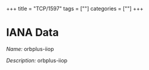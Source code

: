 +++
title = "TCP/1597"
tags = [""]
categories = [""]
+++

# IANA Data

_Name:_ orbplus-iiop

_Description:_ orbplus-iiop

